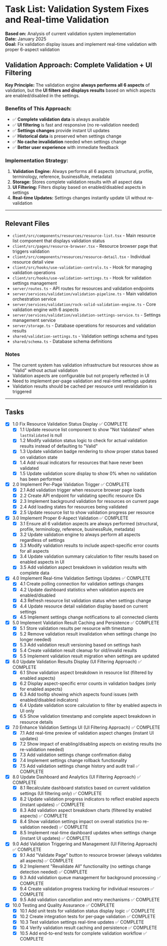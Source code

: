 # Task List: Validation System Fixes and Real-time Validation

**Based on:** Analysis of current validation system implementation  
**Date:** January 2025  
**Goal:** Fix validation display issues and implement real-time validation with proper 6-aspect validation

## Validation Approach: Complete Validation + UI Filtering

**Key Principle:** The validation engine **always performs all 6 aspects** of validation, but the **UI filters and displays results** based on which aspects are enabled/disabled in the settings.

### Benefits of This Approach:
- ✅ **Complete validation data** is always available
- ✅ **UI filtering** is fast and responsive (no re-validation needed)
- ✅ **Settings changes** provide instant UI updates
- ✅ **Historical data** is preserved when settings change
- ✅ **No cache invalidation** needed when settings change
- ✅ **Better user experience** with immediate feedback

### Implementation Strategy:
1. **Validation Engine:** Always performs all 6 aspects (structural, profile, terminology, reference, businessRule, metadata)
2. **Storage:** Stores complete validation results with all aspect data
3. **UI Filtering:** Filters display based on enabled/disabled aspects in settings
4. **Real-time Updates:** Settings changes instantly update UI without re-validation

---

## Relevant Files

- `client/src/components/resources/resource-list.tsx` - Main resource list component that displays validation status
- `client/src/pages/resource-browser.tsx` - Resource browser page that triggers validation
- `client/src/components/resources/resource-detail.tsx` - Individual resource detail view
- `client/src/hooks/use-validation-controls.ts` - Hook for managing validation operations
- `client/src/hooks/use-validation-settings.ts` - Hook for validation settings management
- `server/routes.ts` - API routes for resources and validation endpoints
- `server/services/validation/validation-pipeline.ts` - Main validation orchestration service
- `server/services/validation/rock-solid-validation-engine.ts` - Core validation engine with 6 aspects
- `server/services/validation/validation-settings-service.ts` - Settings management service
- `server/storage.ts` - Database operations for resources and validation results
- `shared/validation-settings.ts` - Validation settings schema and types
- `shared/schema.ts` - Database schema definitions

### Notes

- The current system has validation infrastructure but resources show as "Valid" without actual validation
- Validation aspects are configurable but not properly reflected in UI
- Need to implement per-page validation and real-time settings updates
- Validation results should be cached per resource until revalidation is triggered

---

## Tasks

- [x] 1.0 Fix Resource Validation Status Display ✅ COMPLETE
  - [x] 1.1 Update resource list component to show "Not Validated" when `lastValidated` is null
  - [x] 1.2 Modify validation status logic to check for actual validation results instead of defaulting to "Valid"
  - [x] 1.3 Update validation badge rendering to show proper status based on validation state
  - [x] 1.4 Add visual indicators for resources that have never been validated
  - [x] 1.5 Update validation score display to show 0% when no validation has been performed

- [x] 2.0 Implement Per-Page Validation Trigger ✅ COMPLETE
  - [x] 2.1 Add validation trigger when resource browser page loads
  - [x] 2.2 Create API endpoint for validating specific resource IDs
  - [x] 2.3 Implement background validation for resources on current page
  - [x] 2.4 Add loading states for resources being validated
  - [x] 2.5 Update resource list to show validation progress per resource

- [x] 3.0 Implement Proper 6-Aspect Validation ✅ COMPLETE
  - [x] 3.1 Ensure all 6 validation aspects are always performed (structural, profile, terminology, reference, businessRule, metadata)
  - [x] 3.2 Update validation engine to always perform all aspects regardless of settings
  - [x] 3.3 Modify validation results to include aspect-specific error counts for all aspects
  - [x] 3.4 Update validation summary calculation to filter results based on enabled aspects in UI
  - [x] 3.5 Add validation aspect breakdown in validation results with complete data

- [x] 4.0 Implement Real-time Validation Settings Updates ✅ COMPLETE
  - [x] 4.1 Create polling connection for validation settings changes
  - [x] 4.2 Update dashboard statistics when validation aspects are enabled/disabled
  - [x] 4.3 Refresh resource list validation status when settings change
  - [x] 4.4 Update resource detail validation display based on current settings
  - [x] 4.5 Implement settings change notifications to all connected clients

- [x] 5.0 Implement Validation Result Caching and Persistence ✅ COMPLETE
  - [x] 5.1 Store validation results per resource with timestamp
  - [x] 5.2 Remove validation result invalidation when settings change (no longer needed)
  - [x] 5.3 Add validation result versioning based on settings hash
  - [x] 5.4 Create validation result cleanup for old/invalid results
  - [x] 5.5 Implement validation result migration when settings are updated

- [x] 6.0 Update Validation Results Display (UI Filtering Approach) ✅ COMPLETE
  - [x] 6.1 Show validation aspect breakdown in resource list (filtered by enabled aspects)
  - [x] 6.2 Display aspect-specific error counts in validation badges (only for enabled aspects)
  - [x] 6.3 Add tooltip showing which aspects found issues (with enabled/disabled indicators)
  - [x] 6.4 Update validation score calculation to filter by enabled aspects in UI only
  - [x] 6.5 Show validation timestamp and complete aspect breakdown in resource details

- [x] 7.0 Enhance Validation Settings UI (UI Filtering Approach) ✅ COMPLETE
  - [x] 7.1 Add real-time preview of validation aspect changes (instant UI updates)
  - [x] 7.2 Show impact of enabling/disabling aspects on existing results (no re-validation needed)
  - [x] 7.3 Add validation settings change confirmation dialog
  - [x] 7.4 Implement settings change rollback functionality
  - [x] 7.5 Add validation settings change history and audit trail ✅ COMPLETE

- [x] 8.0 Update Dashboard and Analytics (UI Filtering Approach) ✅ COMPLETE
  - [x] 8.1 Recalculate dashboard statistics based on current validation settings (UI filtering only) ✅ COMPLETE
  - [x] 8.2 Update validation progress indicators to reflect enabled aspects (instant updates) ✅ COMPLETE
  - [x] 8.3 Add validation aspect breakdown charts (filtered by enabled aspects) ✅ COMPLETE
  - [x] 8.4 Show validation settings impact on overall statistics (no re-validation needed) ✅ COMPLETE
  - [x] 8.5 Implement real-time dashboard updates when settings change (instant UI updates) ✅ COMPLETE

- [x] 9.0 Add Validation Triggering and Management (UI Filtering Approach) ✅ COMPLETE
  - [x] 9.1 Add "Validate Page" button to resource browser (always validates all aspects) ✅ COMPLETE
  - [x] 9.2 Implement "Revalidate All" functionality (no settings change detection needed) ✅ COMPLETE
  - [x] 9.3 Add validation queue management for background processing ✅ COMPLETE
  - [x] 9.4 Create validation progress tracking for individual resources ✅ COMPLETE
  - [x] 9.5 Add validation cancellation and retry mechanisms ✅ COMPLETE

- [x] 10.0 Testing and Quality Assurance ✅ COMPLETE
  - [x] 10.1 Add unit tests for validation status display logic ✅ COMPLETE
  - [x] 10.2 Create integration tests for per-page validation ✅ COMPLETE
  - [x] 10.3 Test validation settings real-time updates ✅ COMPLETE
  - [x] 10.4 Verify validation result caching and persistence ✅ COMPLETE
  - [x] 10.5 Add end-to-end tests for complete validation workflow ✅ COMPLETE
